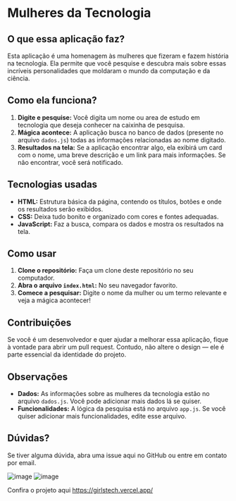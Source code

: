 # Mulheres da Tecnologia

## O que essa aplicação faz?

Esta aplicação é uma homenagem às mulheres que fizeram e fazem história na tecnologia. Ela permite que você pesquise e descubra mais sobre essas incríveis personalidades que moldaram o mundo da computação e da ciência.

## Como ela funciona?

1. **Digite e pesquise:** Você digita um nome ou area de estudo em tecnologia que deseja conhecer na caixinha de pesquisa.
2. **Mágica acontece:** A aplicação busca no banco de dados (presente no arquivo `dados.js`) todas as informações relacionadas ao nome digitado.
3. **Resultados na tela:** Se a aplicação encontrar algo, ela exibirá um card com o nome, uma breve descrição e um link para mais informações. Se não encontrar, você será notificado.

## Tecnologias usadas

- **HTML:** Estrutura básica da página, contendo os títulos, botões e onde os resultados serão exibidos.
- **CSS:** Deixa tudo bonito e organizado com cores e fontes adequadas.
- **JavaScript:** Faz a busca, compara os dados e mostra os resultados na tela.

## Como usar

1. **Clone o repositório:** Faça um clone deste repositório no seu computador.
2. **Abra o arquivo `index.html`:** No seu navegador favorito.
3. **Comece a pesquisar:** Digite o nome da mulher ou um termo relevante e veja a mágica acontecer!

## Contribuições

Se você é um desenvolvedor e quer ajudar a melhorar essa aplicação, fique à vontade para abrir um pull request. Contudo, não altere o design — ele é parte essencial da identidade do projeto.

## Observações

- **Dados:** As informações sobre as mulheres da tecnologia estão no arquivo `dados.js`. Você pode adicionar mais dados lá se quiser.
- **Funcionalidades:** A lógica da pesquisa está no arquivo `app.js`. Se você quiser adicionar mais funcionalidades, edite esse arquivo.

## Dúvidas?

Se tiver alguma dúvida, abra uma issue aqui no GitHub ou entre em contato por email.

![image](https://github.com/user-attachments/assets/e421be2d-13d5-4748-8498-130935158c15)
![image](https://github.com/user-attachments/assets/44c670e1-6eb4-4d05-8069-a2f63f71e6d1)

Confira o projeto aqui https://girlstech.vercel.app/
